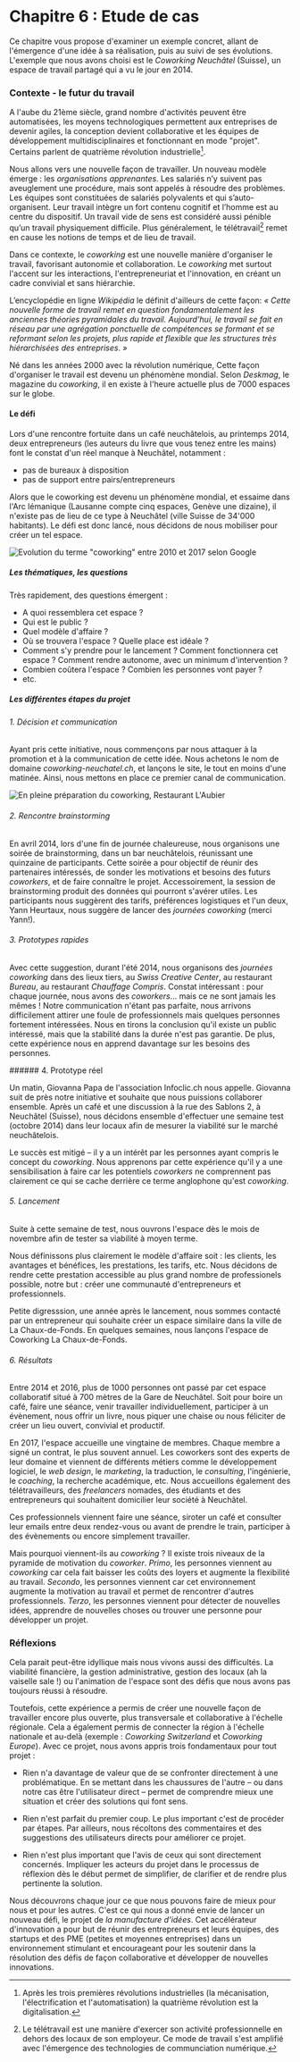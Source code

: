 # Chapitre 6 : Etude de cas	

Ce chapitre vous propose d'examiner un exemple concret, allant de l'émergence d'une idée à sa réalisation, puis au suivi de ses évolutions. L'exemple que nous avons choisi est le *Coworking Neuchâtel* (Suisse), un espace de travail partagé qui a vu le jour en 2014.

### Contexte - le futur du travail 

A l'aube du 21ème siècle, grand nombre d'activités peuvent être automatisées, les moyens technologiques permettent aux entreprises de devenir agiles, la conception devient collaborative et les équipes de développement multidisciplinaires et fonctionnant en mode "projet". Certains parlent de quatrième révolution industrielle[^industrielle]. 

[^industrielle]: Après les trois premières révolutions industrielles (la mécanisation, l'électrification et l'automatisation) la quatrième révolution est la digitalisation. 

Nous allons vers une nouvelle façon de travailler. Un nouveau modèle émerge : les *organisations apprenantes*. Les salariés n’y suivent pas aveuglement une procédure, mais sont appelés à résoudre des problèmes. Les équipes sont constituées de salariés polyvalents et qui s’auto-organisent. Leur travail intègre un fort contenu cognitif et l’homme est au centre du dispositif. Un travail vide de sens est considéré aussi pénible qu’un travail physiquement difficile. Plus généralement, le télétravail[^télétravail] remet en cause les notions de temps et de lieu de travail.

[^télétravail]: Le télétravail est une manière d'exercer son activité professionnelle en dehors des locaux de son employeur. Ce mode de travail s'est amplifié avec l'émergence des technologies de communciation numérique. 

Dans ce contexte, le *coworking* est une nouvelle manière d'organiser le travail, favorisant autonomie et collaboration. Le *coworking* met surtout l'accent sur les interactions, l'entrepreneuriat et l'innovation, en créant un cadre convivial et sans hiérarchie.

L’encyclopédie en ligne *Wikipédia* le définit d'ailleurs de cette façon: *« Cette nouvelle forme de travail remet en question fondamentalement les anciennes théories pyramidales du travail. Aujourd’hui, le travail se fait en réseau par une agrégation ponctuelle de compétences se formant et se reformant selon les projets, plus rapide et flexible que les structures très hiérarchisées des entreprises. »* 

Né dans les années 2000 avec la révolution numérique, Cette façon d'organiser le travail est devenu un phénomène mondial. Selon *Deskmag*, le magazine du *coworking*, il en existe à l'heure actuelle plus de 7000 espaces sur le globe. 

#### Le défi  

Lors d'une rencontre fortuite dans un café neuchâtelois, au printemps 2014, deux entrepreneurs (les auteurs du livre que vous tenez entre les mains) font le constat d'un réel manque à Neuchâtel, notamment :

- pas de bureaux à disposition
- pas de support entre pairs/entrepreneurs

Alors que le coworking est devenu un phénomène mondial, et essaime dans l'Arc lémanique (Lausanne compte cinq espaces, Genève une dizaine), il n'existe pas de lieu de ce type à Neuchâtel (ville Suisse de 34'000 habitants). Le défi est donc lancé, nous décidons de nous mobiliser pour créer un tel espace.

![Evolution du terme "coworking" entre 2010 et 2017 selon Google](../contents/img/tendance-coworking.png)


##### Les thématiques, les questions

Très rapidement, des questions émergent : 

- A quoi ressemblera cet espace ? 
- Qui est le public ? 
- Quel modèle d'affaire ? 
- Où se trouvera l'espace ? Quelle place est idéale ? 
- Comment s'y prendre pour le lancement ? Comment fonctionnera cet espace ? Comment rendre autonome, avec un minimum d'intervention ? 
- Combien coûtera l'espace ? Combien les personnes vont payer ? 
- etc.



##### Les différentes étapes du projet  

###### 1. Décision et communication

Ayant pris cette initiative, nous commençons par nous attaquer à la promotion et à la communication de cette idée. Nous achetons le nom de domaine *coworking-neuchatel.ch*, et lançons le site, le tout en moins d'une matinée. Ainsi, nous mettons en place ce premier canal de communication.

![En pleine préparation du coworking, Restaurant L'Aubier](../contents/img/Fondateurs_coworking.png)

###### 2. Rencontre *brainstorming*

En avril 2014, lors d'une fin de journée chaleureuse, nous organisons une soirée de brainstorming, dans un bar neuchâtelois, réunissant une quinzaine de participants. Cette soirée a pour objectif de réunir des partenaires intéressés, de sonder les motivations et besoins des futurs *coworkers*, et de faire connaître le projet. Accessoirement, la session de brainstorming produit des données qui pourront s'avérer utiles. Les participants nous suggèrent des tarifs, préférences logistiques et l'un deux, Yann Heurtaux, nous suggère de lancer des *journées coworking* (merci Yann!).

###### 3. Prototypes rapides

Avec cette suggestion, durant l'été 2014, nous organisons des *journées coworking* dans des lieux tiers, au *Swiss Creative Center*, au restaurant *Bureau*, au restaurant *Chauffage Compris*. Constat intéressant : pour chaque journée, nous avons des *coworkers*... mais ce ne sont jamais les mêmes ! Notre communication n'étant pas parfaite, nous arrivons difficilement attirer une foule de professionnels mais quelques personnes fortement intéressées. Nous en tirons la conclusion qu'il existe un public intéressé, mais que la stabilité dans la durée n'est pas garantie. De plus, cette expérience nous en apprend davantage sur les besoins des personnes. 

###### 4. Prototype réel

Un matin, Giovanna Papa de l'association Infoclic.ch nous appelle. Giovanna suit de près notre initiative et souhaite que nous puissions collaborer ensemble. Après un café et une discussion à la rue des Sablons 2, à Neuchâtel (Suisse), nous décidons ensemble d'effectuer une semaine test (octobre 2014) dans leur locaux afin de mesurer la viabilité sur le marché neuchâtelois. 

Le succès est mitigé – il y a un intérêt par les personnes ayant compris le concept du *coworking*. Nous apprenons par cette expérience qu'il y a une sensibilisation à faire car les potentiels *coworkers* ne comprennent pas clairement ce qui se cache derrière ce terme anglophone qu'est *coworking*.


###### 5. Lancement

Suite à cette semaine de test, nous ouvrons l'espace dès le mois de novembre afin de tester sa viabilité à moyen terme. 

Nous définissons plus clairement le modèle d'affaire soit : les clients, les avantages et bénéfices, les prestations, les tarifs, etc. Nous décidons de rendre cette prestation accessible au plus grand nombre de professionels possible, notre but : créer une communauté d'entrepreneurs et professionnels. 

Petite digresssion, une année après le lancement, nous sommes contacté par un entrepreneur qui souhaite créer un espace similaire dans la ville de La Chaux-de-Fonds. En quelques semaines, nous lançons l'espace de Coworking La Chaux-de-Fonds. 

###### 6. Résultats

Entre 2014 et 2016, plus de 1000 personnes ont passé par cet espace collaboratif situé à 700 mètres de la Gare de Neuchâtel. Soit pour boire un café, faire une séance, venir travailler individuellement, participer à un évènement, nous offrir un livre, nous piquer une chaise ou nous féliciter de créer un lieu ouvert, convivial et productif. 

En 2017, l'espace accueille une vingtaine de membres. Chaque membre a signé un contrat, le plus souvent annuel. Les coworkers sont des experts de leur domaine et viennent de différents métiers comme le développement logiciel, le *web design*, le *marketing*, la traduction, le *consulting*, l'ingénierie, le *coaching*, la recherche académique, etc. Nous accueillons également des télétravailleurs, des *freelancers* nomades, des étudiants et des entrepreneurs qui souhaitent domicilier leur société à Neuchâtel. 

Ces professionnels viennent faire une séance, siroter un café et consulter leur emails entre deux rendez-vous ou avant de prendre le train, participer à des évènements ou encore simplement travailler. 	

Mais pourquoi viennent-ils au *coworking* ? Il existe trois niveaux de la pyramide de motivation du *coworker*. *Primo*, les personnes viennent au *coworking* car cela fait baisser les coûts des loyers et augmente la flexibilité au travail. *Secondo*, les personnes viennent car cet environnement augmente la motivation au travail et permet de rencontrer d'autres professionnels. *Terzo*, les personnes viennent pour détecter de nouvelles idées, apprendre de nouvelles choses ou trouver une personne pour développer un projet. 



### Réflexions

Cela parait peut-être idyllique mais nous vivons aussi des difficultés. La viabilité financière, la gestion administrative, gestion des locaux (ah la vaiselle sale !) ou l'animation de l'espace sont des défis que nous avons pas toujours réussi à résoudre.

Toutefois, cette expérience a permis de créer une nouvelle façon de travailler encore plus ouverte, plus transversale et collaborative à l'échelle régionale. Cela a également permis de connecter la région à l'échelle nationale et au-delà (exemple : *Coworking Switzerland* et *Coworking Europe*). Avec ce projet, nous avons appris trois fondamentaux pour tout projet : 

- Rien n'a davantage de valeur que de se confronter directement à une problématique. En se mettant dans les chaussures de l'autre – ou dans notre cas être l'utilisateur direct – permet de comprendre mieux une situation et créer des solutions qui font sens. 

- Rien n'est parfait du premier coup. Le plus important c'est de procéder par étapes. Par ailleurs, nous récoltons des commentaires et des suggestions des utilisateurs directs pour améliorer ce projet. 

- Rien n'est plus important que l'avis de ceux qui sont directement concernés. Impliquer les acteurs du projet dans le processus de réflexion dès le début permet de simplifier, de clarifier et de rendre plus pertinente la solution.

Nous découvrons chaque jour ce que nous pouvons faire de mieux pour nous et pour les autres. C'est ce qui nous a donné envie de lancer un nouveau défi, le projet de *la manufacture d'idées*. Cet accélérateur d'innovation a pour but de réunir des entrepreneurs et leurs équipes, des startups et des PME (petites et moyennes entreprises) dans un environnement stimulant et encourageant pour les soutenir dans la résolution des défis de façon collaborative et développer de nouvelles innovations. 


 

